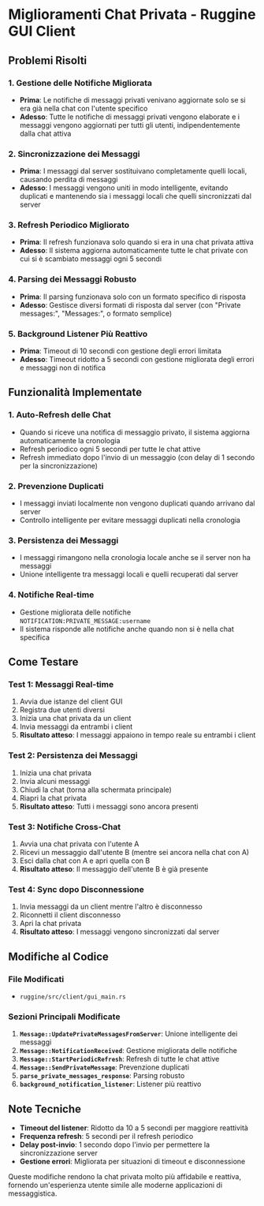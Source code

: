 # Miglioramenti Chat Privata - Ruggine GUI Client

## Problemi Risolti

### 1. **Gestione delle Notifiche Migliorata**
- **Prima**: Le notifiche di messaggi privati venivano aggiornate solo se si era già nella chat con l'utente specifico
- **Adesso**: Tutte le notifiche di messaggi privati vengono elaborate e i messaggi vengono aggiornati per tutti gli utenti, indipendentemente dalla chat attiva

### 2. **Sincronizzazione dei Messaggi**
- **Prima**: I messaggi dal server sostituivano completamente quelli locali, causando perdita di messaggi
- **Adesso**: I messaggi vengono uniti in modo intelligente, evitando duplicati e mantenendo sia i messaggi locali che quelli sincronizzati dal server

### 3. **Refresh Periodico Migliorato**
- **Prima**: Il refresh funzionava solo quando si era in una chat privata attiva
- **Adesso**: Il sistema aggiorna automaticamente tutte le chat private con cui si è scambiato messaggi ogni 5 secondi

### 4. **Parsing dei Messaggi Robusto**
- **Prima**: Il parsing funzionava solo con un formato specifico di risposta
- **Adesso**: Gestisce diversi formati di risposta dal server (con "Private messages:", "Messages:", o formato semplice)

### 5. **Background Listener Più Reattivo**
- **Prima**: Timeout di 10 secondi con gestione degli errori limitata
- **Adesso**: Timeout ridotto a 5 secondi con gestione migliorata degli errori e messaggi non di notifica

## Funzionalità Implementate

### 1. **Auto-Refresh delle Chat**
- Quando si riceve una notifica di messaggio privato, il sistema aggiorna automaticamente la cronologia
- Refresh periodico ogni 5 secondi per tutte le chat attive
- Refresh immediato dopo l'invio di un messaggio (con delay di 1 secondo per la sincronizzazione)

### 2. **Prevenzione Duplicati**
- I messaggi inviati localmente non vengono duplicati quando arrivano dal server
- Controllo intelligente per evitare messaggi duplicati nella cronologia

### 3. **Persistenza dei Messaggi**
- I messaggi rimangono nella cronologia locale anche se il server non ha messaggi
- Unione intelligente tra messaggi locali e quelli recuperati dal server

### 4. **Notifiche Real-time**
- Gestione migliorata delle notifiche `NOTIFICATION:PRIVATE_MESSAGE:username`
- Il sistema risponde alle notifiche anche quando non si è nella chat specifica

## Come Testare

### Test 1: Messaggi Real-time
1. Avvia due istanze del client GUI
2. Registra due utenti diversi
3. Inizia una chat privata da un client
4. Invia messaggi da entrambi i client
5. **Risultato atteso**: I messaggi appaiono in tempo reale su entrambi i client

### Test 2: Persistenza dei Messaggi
1. Inizia una chat privata
2. Invia alcuni messaggi
3. Chiudi la chat (torna alla schermata principale)
4. Riapri la chat privata
5. **Risultato atteso**: Tutti i messaggi sono ancora presenti

### Test 3: Notifiche Cross-Chat
1. Avvia una chat privata con l'utente A
2. Ricevi un messaggio dall'utente B (mentre sei ancora nella chat con A)
3. Esci dalla chat con A e apri quella con B
4. **Risultato atteso**: Il messaggio dell'utente B è già presente

### Test 4: Sync dopo Disconnessione
1. Invia messaggi da un client mentre l'altro è disconnesso
2. Riconnetti il client disconnesso
3. Apri la chat privata
4. **Risultato atteso**: I messaggi vengono sincronizzati dal server

## Modifiche al Codice

### File Modificati
- `ruggine/src/client/gui_main.rs`

### Sezioni Principali Modificate
1. **`Message::UpdatePrivateMessagesFromServer`**: Unione intelligente dei messaggi
2. **`Message::NotificationReceived`**: Gestione migliorata delle notifiche
3. **`Message::StartPeriodicRefresh`**: Refresh di tutte le chat attive
4. **`Message::SendPrivateMessage`**: Prevenzione duplicati
5. **`parse_private_messages_response`**: Parsing robusto
6. **`background_notification_listener`**: Listener più reattivo

## Note Tecniche

- **Timeout del listener**: Ridotto da 10 a 5 secondi per maggiore reattività
- **Frequenza refresh**: 5 secondi per il refresh periodico
- **Delay post-invio**: 1 secondo dopo l'invio per permettere la sincronizzazione server
- **Gestione errori**: Migliorata per situazioni di timeout e disconnessione

Queste modifiche rendono la chat privata molto più affidabile e reattiva, fornendo un'esperienza utente simile alle moderne applicazioni di messaggistica.
